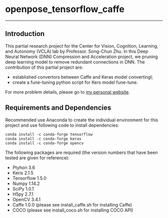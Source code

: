 # openpose_tensorflow_caffe
--------------------------------------------------------------------------------

## Introduction
This partial research project for the Center for Vision, Cognition, Learning, and 
Autonomy (VCLA) lab by Professor. Song-Chun Zhu. In this Deep Neural Network (DNN)
Compression and Acceleration project, we pruning deep learning model to remove 
redundant connections in DNN. The contribution of this partial project are:

* established convertors between Caffe and Keras model convertingl;
* create a fune-tuning python script for Kers model fune-tune.

For more problem details, please go to
[my personal website](https://weikunhan.github.io).

## Requirements and Dependencies
Recommended use Anaconda to create the individual environment for this project 
and use following code to install dependencies:
```
conda install -c conda-forge tensorflow 
conda install -c conda-forge keras
conda install -c conda-forge opencv 
```
The following packages are required (the version numbers that have been tested 
are given for reference):
 
* Ptyhon 3.6
* Keris 2.1.5
* Tensorflow 1.5.0
* Numpy 1.14.2
* SciPy 1.0.1
* H5py 2.7.1
* OpenCV 3.4.1
* Caffe 1.0.0 (please see install_caffe.sh for installing Caffe)
* COCO (please see install_coco.sh for installing COCO API)
